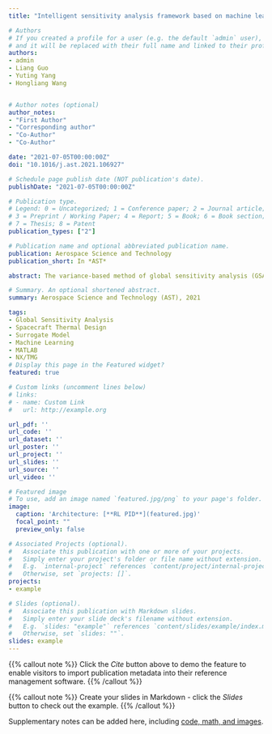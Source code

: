 ```yaml
---
title: "Intelligent sensitivity analysis framework based on machine learning for spacecraft thermal design"

# Authors
# If you created a profile for a user (e.g. the default `admin` user), write the username (folder name) here 
# and it will be replaced with their full name and linked to their profile.
authors:
- admin
- Liang Guo
- Yuting Yang
- Hongliang Wang


# Author notes (optional)
author_notes:
- "First Author"
- "Corresponding author"
- "Co-Author"
- "Co-Author"

date: "2021-07-05T00:00:00Z"
doi: "10.1016/j.ast.2021.106927"

# Schedule page publish date (NOT publication's date).
publishDate: "2021-07-05T00:00:00Z"

# Publication type.
# Legend: 0 = Uncategorized; 1 = Conference paper; 2 = Journal article;
# 3 = Preprint / Working Paper; 4 = Report; 5 = Book; 6 = Book section;
# 7 = Thesis; 8 = Patent
publication_types: ["2"]

# Publication name and optional abbreviated publication name.
publication: Aerospace Science and Technology
publication_short: In *AST*

abstract: The variance-based method of global sensitivity analysis (GSA) has been widely applied in spacecraft thermal design, which is typically calculated using Monte Carlo estimations. However, such estimations require a large number of samples to ensure sufficient accuracy, which makes GSA expensive to perform when modeling is difficult. Moreover, multimodal or highly skewed output distributions may result in the use of variance as an uncertain agent that generates contradictory results. Therefore, an intelligent density-based GSA framework based on machine learning and multi-fidelity metamodels called IDGSA-3M is proposed. An intelligent batch processing system based on a real-time data interaction between MATLAB and NX/TMG was designed that uses many cheap low-fidelity sample points to reduce the cost of model evaluation while using a small number of expensive high-fidelity sample points to maintain high accuracy, thus achieving trade-offs between high accuracy and low computational cost. A radial basis function (RBF) neural network based on an improved mind evolutionary algorithm was applied to approximate the multi-fidelity metamodel of a spacecraft thermophysical model calculated using a batch processing system, which had a computational speed that was 1000+ times faster than that of the traditional thermophysical model and a high computational accuracy of 99%+. The output distributions of the RBF were then characterized by its cumulative distribution functions to obtain density-based sensitivity indices. Both the theoretical and experimental results of GSA for the thermal design parameters of the extreme ultraviolet radiation detector on the space-based Lyman-Alpha Solar Telescope, developed in China, demonstrated that the convergence rate of IDGSA-3M can be improved up to 10-fold for a fixed convergence level in comparison with two other GSA methods, thereby verifying its superiority.

# Summary. An optional shortened abstract.
summary: Aerospace Science and Technology (AST), 2021

tags:
- Global Sensitivity Analysis
- Spacecraft Thermal Design
- Surrogate Model
- Machine Learning
- MATLAB
- NX/TMG
# Display this page in the Featured widget?
featured: true

# Custom links (uncomment lines below)
# links:
# - name: Custom Link
#   url: http://example.org

url_pdf: ''
url_code: ''
url_dataset: ''
url_poster: ''
url_project: ''
url_slides: ''
url_source: ''
url_video: ''

# Featured image
# To use, add an image named `featured.jpg/png` to your page's folder. 
image:
  caption: 'Architecture: [**RL PID**](featured.jpg)'
  focal_point: ""
  preview_only: false

# Associated Projects (optional).
#   Associate this publication with one or more of your projects.
#   Simply enter your project's folder or file name without extension.
#   E.g. `internal-project` references `content/project/internal-project/index.md`.
#   Otherwise, set `projects: []`.
projects:
- example

# Slides (optional).
#   Associate this publication with Markdown slides.
#   Simply enter your slide deck's filename without extension.
#   E.g. `slides: "example"` references `content/slides/example/index.md`.
#   Otherwise, set `slides: ""`.
slides: example
---
```


{{% callout note %}}
Click the *Cite* button above to demo the feature to enable visitors to import publication metadata into their reference management software.
{{% /callout %}}

{{% callout note %}}
Create your slides in Markdown - click the *Slides* button to check out the example.
{{% /callout %}}

Supplementary notes can be added here, including [code, math, and images](https://wowchemy.com/docs/writing-markdown-latex/).
